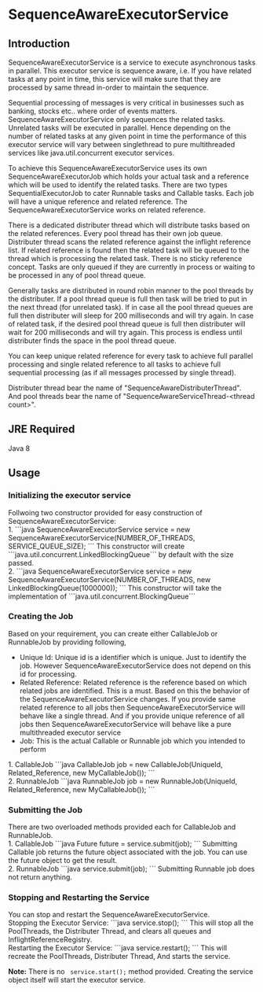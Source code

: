 # SequenceAwareExecutorService

<h2>Introduction</h2>
<p>
SequenceAwareExecutorService is a service to execute asynchronous tasks in parallel.
This executor service is sequence aware, i.e. If you have related tasks at any point 
in time, this service will make sure that they are processed by same thread in-order to 
maintain the sequence.
</p> 
<p>
Sequential processing of messages is very critical in businesses such as banking, stocks
etc.. where order of events matters. SequenceAwareExecutorService only sequences the 
related tasks. Unrelated tasks will be executed in parallel. Hence depending on the number
of related tasks at any given point in time the performance of this executor service will
vary between singlethread to pure multithreaded services like java.util.concurrent executor 
services.
</p>
<p>
To achieve this SequenceAwareExecutorService uses its own SequenceAwareExecutorJob which 
holds your actual task and a reference which will be used to identify the related tasks. There 
are two types SequentialExecutorJob to cater Runnable tasks and Callable tasks.
Each job will have a unique reference and related reference. The SequenceAwareExecutorService
works on related reference.
</p>
<p>
There is a dedicated distributer thread which will distribute tasks based on the related references.
Every pool thread has their own job queue. Distributer thread scans the related reference against
the inflight reference list. If related reference is found then the related task will be queued
to the thread which is processing the related task. There is no sticky reference concept. Tasks are
only queued if they are currently in process or waiting to be processed in any of pool thread queue.   
</p>
<p>
Generally tasks are distributed in round robin manner to the pool threads by the distributer. If a pool
thread queue is full then task will be tried to put in the next thread (for unrelated task). If in 
case all the pool thread queues are full then distributer will sleep for 200 milliseconds and will
try again. In case of related task, if the desired pool thread queue is full then distributer will
wait for 200 milliseconds and will try again. This process is endless until distributer finds the space
in the pool thread queue.
</p>
<p>
You can keep unique related reference for every task to achieve full parallel processing and 
single related reference to all tasks to achieve full sequential processing (as if all messages 
processed by single thread).
</p>
<p>
Distributer thread bear the name of "SequenceAwareDistributerThread". And pool threads bear
the name of "SequenceAwareServiceThread-&lt;thread count&gt;".
</p>

<h2>JRE Required</h2>
Java 8

<h2>Usage</h2>
<h3>Initializing the executor service</h3>
Follwoing two constructor provided for easy construction of SequenceAwareExecutorService:<br/> 
1. 
```java
SequenceAwareExecutorService service = new SequenceAwareExecutorService(NUMBER_OF_THREADS, SERVICE_QUEUE_SIZE);
```
This constructor will create ```java.util.concurrent.LinkedBlockingQueue<SequenceAwareExecutorJob>``` by default with the size
passed.<br/>
2.
```java
SequenceAwareExecutorService service = new SequenceAwareExecutorService(NUMBER_OF_THREADS, new LinkedBlockingQueue<SequenceAwareExecutorJob>(1000000));
```
This constructor will take the implementation of ```java.util.concurrent.BlockingQueue<SequenceAwareExecutorJob>```
<br/>

<h3>Creating the Job</h3>
Based on your requirement, you can create either CallableJob or RunnableJob by providing following,<br/>
<ul>
<li>Unique Id: Unique id is a identifier which is unique. Just to identify the job. However SequenceAwareExecutorService
does not depend on this id for processing.</li>
<li>Related Reference: Related reference is the reference based on which related jobs are identified. This is a must. Based on 
this the behavior of the SequenceAwareExecutorService changes. If you provide same related reference to all jobs then SequenceAwareExecutorService will behave like a single thread. And if you provide unique reference of all jobs then SequenceAwareExecutorService will behave like a pure multithreaded executor service</li>
<li>Job: This is the actual Callable or Runnable job which you intended to perform</li>
</ul>
1. CallableJob
```java
CallableJob<String> job = new CallableJob<String>(UniqueId, Related_Reference, new MyCallableJob());
```
<br/>
2. RunnableJob
```java
RunnableJob job = new RunnableJob(UniqueId, Related_Reference, new MyCallableJob());
```
<br/>

<h3>Submitting the Job</h3>
There are two overloaded methods provided each for CallableJob and RunnableJob.<br/>
1. CallableJob
```java
Future<T> future = service.submit(job);
```
Submitting Callable job returns the future object associated with the job. You can use the future
object to get the result.
<br/>
2. RunnableJob
```java
service.submit(job);
```
Submitting Runnable job does not return anything.
<br/>

<h3>Stopping and Restarting the Service</h3>
You can stop and restart the SequenceAwareExecutorService.<br>
Stopping the Executor Service:
```java
service.stop();
```
This will stop all the PoolThreads, the Distributer Thread, and clears all queues and InflightReferenceRegistry.
<br/>
Restarting the Executor Service:
```java
service.restart();
```
This will recreate the PoolThreads, Distributer Thread, And starts the service.
<br/>

<b>Note:</b> There is no ``` service.start();``` method provided. Creating the service object itself will start the executor service.
